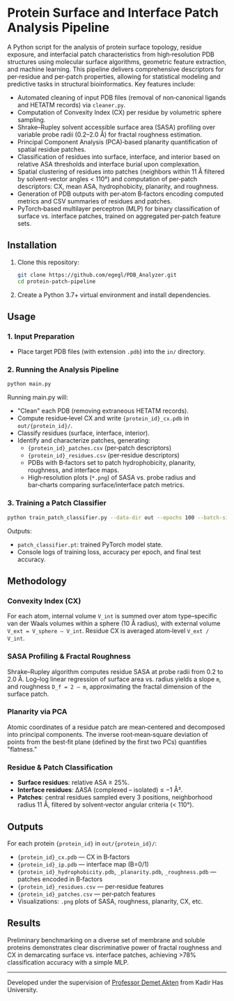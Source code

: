 # Protein Surface and Interface Patch Analysis Pipeline

A Python script for the analysis of protein surface topology, residue exposure, and interfacial patch characteristics from high‑resolution PDB structures using molecular surface algorithms, geometric feature extraction, and machine learning. This pipeline delivers comprehensive descriptors for per‑residue and per‑patch properties, allowing for statistical modeling and predictive tasks in structural bioinformatics. Key features include:
- Automated cleaning of input PDB files (removal of non‑canonical ligands and HETATM records) via `cleaner.py`.
- Computation of Convexity Index (CX) per residue by volumetric sphere sampling.
- Shrake–Rupley solvent accessible surface area (SASA) profiling over variable probe radii (0.2–2.0 Å) for fractal roughness estimation.
- Principal Component Analysis (PCA)‑based planarity quantification of spatial residue patches.
- Classification of residues into surface, interface, and interior based on relative ASA thresholds and interface burial upon complexation.
- Spatial clustering of residues into patches (neighbors within 11 Å filtered by solvent‑vector angles < 110°) and computation of per‑patch descriptors: CX, mean ASA, hydrophobicity, planarity, and roughness.
- Generation of PDB outputs with per‑atom B‑factors encoding computed metrics and CSV summaries of residues and patches.
- PyTorch‑based multilayer perceptron (MLP) for binary classification of surface vs. interface patches, trained on aggregated per‑patch feature sets.

## Installation
1. Clone this repository:
   ```bash
   git clone https://github.com/egegl/PDB_Analyzer.git
   cd protein‑patch‑pipeline
   ```
2. Create a Python 3.7+ virtual environment and install dependencies.

## Usage

### 1. Input Preparation
- Place target PDB files (with extension `.pdb`) into the `in/` directory.

### 2. Running the Analysis Pipeline
```bash
python main.py
```
Running main.py will:
- "Clean" each PDB (removing extraneous HETATM records).
- Compute residue‐level CX and write `{protein_id}_cx.pdb` in `out/{protein_id}/`.
- Classify residues (surface, interface, interior).
- Identify and characterize patches, generating:
  - `{protein_id}_patches.csv` (per‑patch descriptors)
  - `{protein_id}_residues.csv` (per‑residue descriptors)
  - PDBs with B‑factors set to patch hydrophobicity, planarity, roughness, and interface maps.
  - High‑resolution plots (`*.png`) of SASA vs. probe radius and bar‑charts comparing surface/interface patch metrics.

### 3. Training a Patch Classifier
```bash
python train_patch_classifier.py --data-dir out --epochs 100 --batch-size 32 --lr 1e-3
```
Outputs:
- `patch_classifier.pt`: trained PyTorch model state.
- Console logs of training loss, accuracy per epoch, and final test accuracy.

## Methodology

### Convexity Index (CX)
For each atom, internal volume `V_int` is summed over atom type–specific van der Waals volumes within a sphere (10 Å radius), with external volume `V_ext = V_sphere – V_int`. Residue CX is averaged atom‑level `V_ext / V_int`.

### SASA Profiling & Fractal Roughness
Shrake–Rupley algorithm computes residue SASA at probe radii from 0.2 to 2.0 Å. Log–log linear regression of surface area vs. radius yields a slope `m`, and roughness `D_f = 2 – m`, approximating the fractal dimension of the surface patch.

### Planarity via PCA
Atomic coordinates of a residue patch are mean‑centered and decomposed into principal components. The inverse root‑mean‑square deviation of points from the best‑fit plane (defined by the first two PCs) quantifies "flatness."

### Residue & Patch Classification
- **Surface residues**: relative ASA ≥ 25%.
- **Interface residues**: ΔASA (complexed – isolated) ≤ −1 Å².
- **Patches**: central residues sampled every 3 positions, neighborhood radius 11 Å, filtered by solvent‑vector angular criteria (< 110°).

## Outputs
For each protein `{protein_id}` in `out/{protein_id}/`:
- `{protein_id}_cx.pdb` — CX in B‑factors
- `{protein_id}_ip.pdb` — interface map (B=0/1)
- `{protein_id}_hydrophobicity.pdb`, `_planarity.pdb`, `_roughness.pdb` — patches encoded in B‑factors
- `{protein_id}_residues.csv` — per‑residue features
- `{protein_id}_patches.csv` — per‑patch features
- Visualizations: `.png` plots of SASA, roughness, planarity, CX, etc.

## Results
Preliminary benchmarking on a diverse set of membrane and soluble proteins demonstrates clear discriminative power of fractal roughness and CX in demarcating surface vs. interface patches, achieving >78% classification accuracy with a simple MLP.

---
Developed under the supervision of [Professor Demet Akten](https://www.khas.edu.tr/en/academic-staff/63/) from Kadir Has University.
